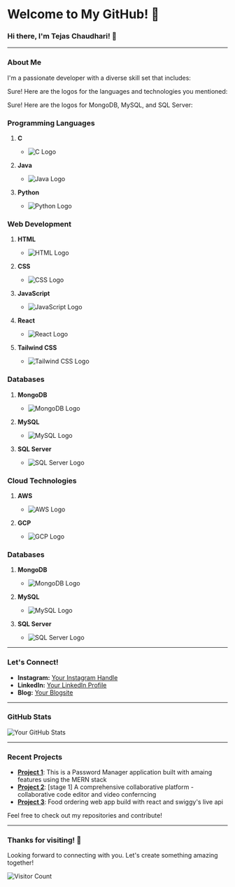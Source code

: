 # Welcome to My GitHub! 👋

### Hi there, I'm Tejas Chaudhari! 🌟

---

### About Me

I'm a passionate developer with a diverse skill set that includes:

Sure! Here are the logos for the languages and technologies you mentioned:

Sure! Here are the logos for MongoDB, MySQL, and SQL Server:


### Programming Languages
1. **C**
   - ![C Logo](https://upload.wikimedia.org/wikipedia/commons/3/35/The_C_Programming_Language_logo.svg)

2. **Java**
   - ![Java Logo](https://upload.wikimedia.org/wikipedia/en/3/30/Java_programming_language_logo.svg)

3. **Python**
   - ![Python Logo](https://upload.wikimedia.org/wikipedia/commons/c/c3/Python-logo-notext.svg)

### Web Development
1. **HTML**
   - ![HTML Logo](https://upload.wikimedia.org/wikipedia/commons/6/61/HTML5_logo_and_wordmark.svg)

2. **CSS**
   - ![CSS Logo](https://upload.wikimedia.org/wikipedia/commons/d/d5/CSS3_logo_and_wordmark.svg)

3. **JavaScript**
   - ![JavaScript Logo](https://upload.wikimedia.org/wikipedia/commons/6/6a/JavaScript-logo.png)

4. **React**
   - ![React Logo](https://upload.wikimedia.org/wikipedia/commons/a/a7/React-icon.svg)

5. **Tailwind CSS**
   - ![Tailwind CSS Logo](https://upload.wikimedia.org/wikipedia/commons/d/d5/Tailwind_CSS_Logo.svg)

### Databases
1. **MongoDB**
   - ![MongoDB Logo](https://upload.wikimedia.org/wikipedia/en/4/45/MongoDB-Logo.svg)

2. **MySQL**
   - ![MySQL Logo](https://upload.wikimedia.org/wikipedia/en/d/dd/MySQL_logo.svg)

3. **SQL Server**
   - ![SQL Server Logo](https://upload.wikimedia.org/wikipedia/en/f/fd/Microsoft_SQL_Server_Logo.svg)

### Cloud Technologies
1. **AWS**
   - ![AWS Logo](https://upload.wikimedia.org/wikipedia/commons/9/93/Amazon_Web_Services_Logo.svg)

2. **GCP**
   - ![GCP Logo](https://upload.wikimedia.org/wikipedia/commons/5/51/Google_Cloud_logo.svg)

### Databases
1. **MongoDB**
   - ![MongoDB Logo](https://upload.wikimedia.org/wikipedia/en/4/45/MongoDB-Logo.svg)

2. **MySQL**
   - ![MySQL Logo](https://upload.wikimedia.org/wikipedia/en/d/dd/MySQL_logo.svg)

3. **SQL Server**
   - ![SQL Server Logo](https://upload.wikimedia.org/wikipedia/en/f/fd/Microsoft_SQL_Server_Logo.svg)

     
---

### Let's Connect!

- **Instagram:** [Your Instagram Handle](https://www.instagram.com/your-instagram-handle)
- **LinkedIn:** [Your LinkedIn Profile](https://www.linkedin.com/in/your-linkedin-profile)
- **Blog:** [Your Blogsite](https://www.yourblogsite.com)

---

### GitHub Stats

![Your GitHub Stats](https://github-readme-stats.vercel.app/api?username=tejaschaudhari192&show_icons=true&theme=radical)

---

### Recent Projects

- [**Project 1**](https://github.com/tejaschaudhari192/Password-Manager): This is a Password Manager application built with amaing features using the MERN stack
- [**Project 2**](https://github.com/tejaschaudhari192/Collax): [stage 1] A comprehensive collaborative platform - collaborative code editor and video conferncing
- [**Project 3**](https://github.com/tejaschaudhari192/Yummi): Food ordering web app build with react and swiggy's live api

Feel free to check out my repositories and contribute!

---

### Thanks for visiting! 🚀

Looking forward to connecting with you. Let's create something amazing together!

![Visitor Count](https://visitor-badge.glitch.me/badge?page_id=tejaschaudhari192.visitor-badge)

